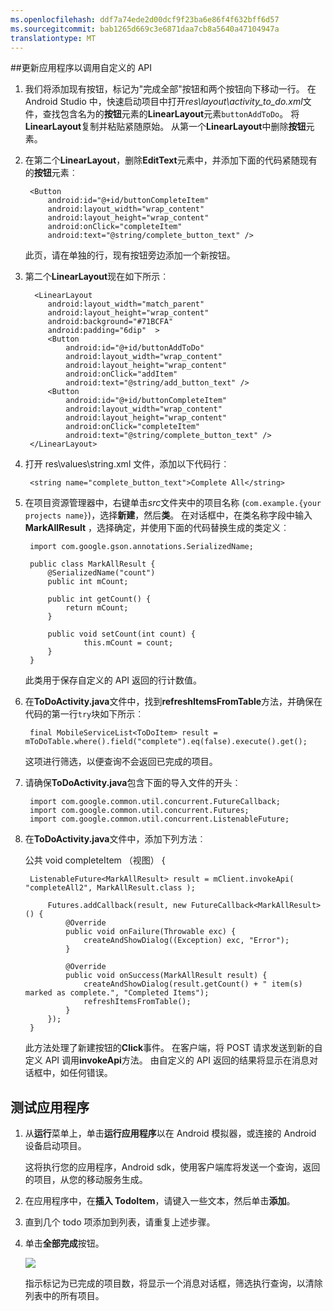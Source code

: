 ```yaml
---
ms.openlocfilehash: ddf7a74ede2d00dcf9f23ba6e86f4f632bff6d57
ms.sourcegitcommit: bab1265d669c3e6871daa7cb8a5640a47104947a
translationtype: MT
---
```


##<a name="update-app"></a>更新应用程序以调用自定义的 API

1. 我们将添加现有按钮，标记为"完成全部"按钮和两个按钮向下移动一行。 在 Android Studio 中，快速启动项目中打开*res\layout\activity_to_do.xml*文件，查找包含名为的**按钮**元素的**LinearLayout**元素`buttonAddToDo`。 将**LinearLayout**复制并粘贴紧随原始。 从第一个**LinearLayout**中删除**按钮**元素。

2. 在第二个**LinearLayout**，删除**EditText**元素中，并添加下面的代码紧随现有的**按钮**元素︰ 

        <Button
            android:id="@+id/buttonCompleteItem"
            android:layout_width="wrap_content"
            android:layout_height="wrap_content"
            android:onClick="completeItem"
            android:text="@string/complete_button_text" />

    此页，请在单独的行，现有按钮旁边添加一个新按钮。

3. 第二个**LinearLayout**现在如下所示︰

         <LinearLayout
            android:layout_width="match_parent" 
            android:layout_height="wrap_content" 
            android:background="#71BCFA"
            android:padding="6dip"  >
            <Button
                android:id="@+id/buttonAddToDo"
                android:layout_width="wrap_content"
                android:layout_height="wrap_content"
                android:onClick="addItem"
                android:text="@string/add_button_text" />
            <Button
                android:id="@+id/buttonCompleteItem"
                android:layout_width="wrap_content"
                android:layout_height="wrap_content"
                android:onClick="completeItem"
                android:text="@string/complete_button_text" />
        </LinearLayout>
    

4. 打开 res\values\string.xml 文件，添加以下代码行︰

        <string name="complete_button_text">Complete All</string>



5. 在项目资源管理器中，右键单击*src*文件夹中的项目名称 (`com.example.{your projects name}`)，选择**新建**，然后**类**。 在对话框中，在类名称字段中输入**MarkAllResult** ，选择确定，并使用下面的代码替换生成的类定义︰

        import com.google.gson.annotations.SerializedName;
        
        public class MarkAllResult {
            @SerializedName("count")
            public int mCount;
            
            public int getCount() {
                return mCount;
            }
        
            public void setCount(int count) {
                    this.mCount = count;
            }
        }

    此类用于保存自定义的 API 返回的行计数值。 

6. 在**ToDoActivity.java**文件中，找到**refreshItemsFromTable**方法，并确保在代码的第一行`try`块如下所示︰

        final MobileServiceList<ToDoItem> result = mToDoTable.where().field("complete").eq(false).execute().get();

    这项进行筛选，以便查询不会返回已完成的项目。

7. 请确保**ToDoActivity.java**包含下面的导入文件的开头︰

        import com.google.common.util.concurrent.FutureCallback;
        import com.google.common.util.concurrent.Futures;
        import com.google.common.util.concurrent.ListenableFuture;

8. 在**ToDoActivity.java**文件中，添加下列方法︰

    公共 void completeItem （视图） {
        
        ListenableFuture<MarkAllResult> result = mClient.invokeApi( "completeAll2", MarkAllResult.class ); 
            
            Futures.addCallback(result, new FutureCallback<MarkAllResult>() {
                @Override
                public void onFailure(Throwable exc) {
                    createAndShowDialog((Exception) exc, "Error");
                }
                
                @Override
                public void onSuccess(MarkAllResult result) {
                    createAndShowDialog(result.getCount() + " item(s) marked as complete.", "Completed Items");
                    refreshItemsFromTable();    
                }
            });
        }
    
    此方法处理了新建按钮的**Click**事件。 在客户端，将 POST 请求发送到新的自定义 API 调用**invokeApi**方法。 由自定义的 API 返回的结果将显示在消息对话框中，如任何错误。

## 测试应用程序

1. 从**运行**菜单上，单击**运行应用程序**以在 Android 模拟器，或连接的 Android 设备启动项目。

    这将执行您的应用程序，Android sdk，使用客户端库将发送一个查询，返回的项目，从您的移动服务生成。


2. 在应用程序中，在**插入 TodoItem**，请键入一些文本，然后单击**添加**。

3. 直到几个 todo 项添加到列表，请重复上述步骤。

4. 单击**全部完成**按钮。

    ![](./media/mobile-services-android-call-custom-api/mobile-custom-api-android-completed.png)

    指示标记为已完成的项目数，将显示一个消息对话框，筛选执行查询，以清除列表中的所有项目。